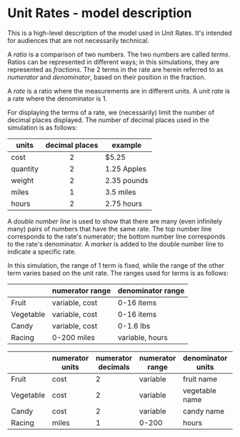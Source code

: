 # Unit Rates - model description

This is a high-level description of the model used in Unit Rates. It's intended for audiences
that are not necessarily technical.

A *ratio* is a comparison of two numbers. The two numbers are called *terms*. Ratios can be represented in different 
ways; in this simulations, they are represented as *fractions*.  The 2 terms in the rate are herein referred to as 
*numerator* and *denominator*, based on their position in the fraction. 

A *rate* is a ratio where the measurements are in different units. A *unit rate* is a rate where the denominator is 1.

For displaying the terms of a rate, we (necessarily) limit the number of decimal places displayed. The number of 
decimal places used in the simulation is as follows:

| units    | decimal places | example     |
| -------- |:--------------:| ----------- |
| cost     | 2              | $5.25       |
| quantity | 2              | 1.25 Apples |
| weight   | 2              | 2.35 pounds |
| miles    | 1              | 3.5 miles   |
| hours    | 2              | 2.75 hours  |

A *double number line* is used to show that there are many (even infinitely many) pairs of numbers that have
the same rate.  The top number line corresponds to the rate's numerator; the bottom number line corresponds to
the rate's denominator.  A *marker* is added to the double number line to indicate a specific rate.

In this simulation, the range of 1 term is fixed, while the range of the other term varies based on the unit rate. 
The ranges used for terms is as follows: 
  
|           | numerator range | denominator range  |
| --------- | --------------- | ------------------ |
| Fruit     | variable, cost  | 0-16 items         |
| Vegetable | variable, cost  | 0-16 items         | 
| Candy     | variable, cost  | 0-1.6 lbs          |
| Racing    | 0-200 miles     | variable, hours    | 


|           | numerator units | numerator decimals | numerator range | denominator units |  numerator decimals | denominator range  |
| --------- | --------------- | ------------------ | ------------------ | ------------------ | ------------------ | ------------------ |
| Fruit     | cost  | 2 | variable | fruit name | 2 | 0-16 |
| Vegetable | cost  | 2 | variable | vegetable name | 2 | 0-16 | 
| Candy     | cost  | 2 | variable | candy name | 0-1.6 |
| Racing    | miles | 1 | 0-200    | hours | 2 | variable  | 

